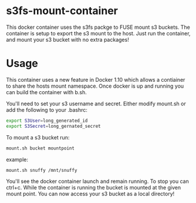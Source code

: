 # s3fs-mount-container
This docker container uses the s3fs packge to FUSE mount s3 buckets.  The container is setup to export the s3 mount to the host.  Just run the container, and mount your s3 bucket with no extra packages!

# Usage
This container uses a new feature in Docker 1.10 which allows a contiainer to share the hosts mount namespace.  Once docker is up and running you can build the container with b.sh.

You'll need to set your s3 username and secret.  Either modify mount.sh or add the following to your .bashrc:
```bash
export S3User=long_generated_id
export S3Secret=long_gernated_secret
```
To mount a s3 bucket run:
```bash
mount.sh bucket mountpoint
```

example:
```bash
mount.sh snuffy /mnt/snuffy
```
You'll see the docker container launch and remain running.  To stop you can ctrl+c.  While the container is running the bucket is mounted at the given mount point.  You can now access your s3 bucket as a local directory!

